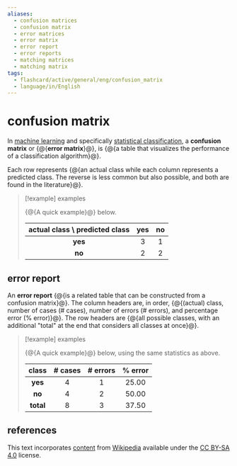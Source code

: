 ```yaml
---
aliases:
  - confusion matrices
  - confusion matrix
  - error matrices
  - error matrix
  - error report
  - error reports
  - matching matrices
  - matching matrix
tags:
  - flashcard/active/general/eng/confusion_matrix
  - language/in/English
---
```


# confusion matrix

In [machine learning](machine%20learning.md) and specifically [statistical classification](statistical%20classification.md), a __confusion matrix__ or {@{__error matrix__}@}, is {@{a table that visualizes the performance of a classification algorithm}@}.

Each row represents {@{an actual class while each column represents a predicted class. The reverse is less common but also possible, and both are found in the literature}@}.

> [!example] examples
>
> {@{A quick example}@} below.
>
> | actual class \ predicted class | __yes__ | __no__ |
> |:------------------------------:|:-------:|:------:|
> | __yes__                        | 3       | 1      |
> | __no__                         | 2       | 2      |

## error report

An __error report__ {@{is a related table that can be constructed from a confusion matrix}@}. The column headers are, in order, {@{(actual) class, number of cases (# cases), number of errors (# errors), and percentage error (% error)}@}. The row headers are {@{all possible classes, with an additional "total" at the end that considers all classes at once}@}.

> [!example] examples
>
> {@{A quick example}@} below, using the same statistics as above.
>
> | class     | __# cases__ | __# errors__ | __% error__ |
> |:---------:|:-----------:|:------------:|:-----------:|
> | __yes__   | 4           | 1            | 25.00       |
> | __no__    | 4           | 2            | 50.00       |
> | __total__ | 8           | 3            | 37.50       |

## references

This text incorporates [content](https://en.wikipedia.org/wiki/confusion_matrix) from [Wikipedia](Wikipedia.md) available under the [CC BY-SA 4.0](https://creativecommons.org/licenses/by-sa/4.0/) license.
